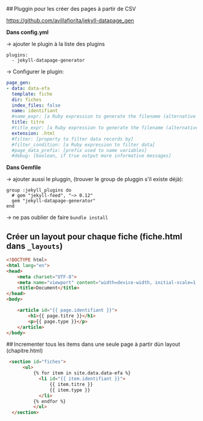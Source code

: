 ## Pluggin pour les créer des pages à partir de CSV



https://github.com/avillafiorita/jekyll-datapage_gen



**Dans config.yml**

→ ajouter le plugin à la liste des plugins

```
plugins:
  - jekyll-datapage-generator
```

→ Configurer le plugin:

```yml
page_gen:
- data: data-efa
  template: fiche
  dir: fiches
  index_files: false
  name: identifiant
  #name_expr: [a Ruby expression to generate the filename (alternative to name)]
  title: titre
  #title_expr: [a Ruby expression to generate the filename (alternative to title)]
  extension: .html
  #filter: [property to filter data records by]
  #filter_condition: [a Ruby expression to filter data]
  #page_data_prefix: [prefix used to name variables]
  #debug: [boolean, if true output more informative messages]
```





**Dans Gemfile**



→ ajouter aussi le pluggin, (trouver le group de pluggin s'il existe déjà):

```
group :jekyll_plugins do
  # gem "jekyll-feed", "~> 0.12"
  gem "jekyll-datapage-generator"
end
```

→ ne pas oublier de faire `bundle install`





## Créer un layout pour chaque fiche (fiche.html dans `_layouts`)

```HTML
<!DOCTYPE html>
<html lang="en">
<head>
    <meta charset="UTF-8">
    <meta name="viewport" content="width=device-width, initial-scale=1.0">
    <title>Document</title>
</head>
<body>

    <article id="{{ page.identifiant }}">
        <h1>{{ page.titre }}</h1>
        <p>{{ page.type }}</p>
    </article>
</body>
```



## Incrementer tous les items dans une seule page à partir dùn layout (chapitre.html)

```html
 <section id="fiches">
      <ul>
          {% for item in site.data.data-efa %}
            <li id="{{ item.identifiant }}">
                {{ item.titre }}
                {{ item.type }}
            </li>
          {% endfor %}
          </ul>
  </section>
```

